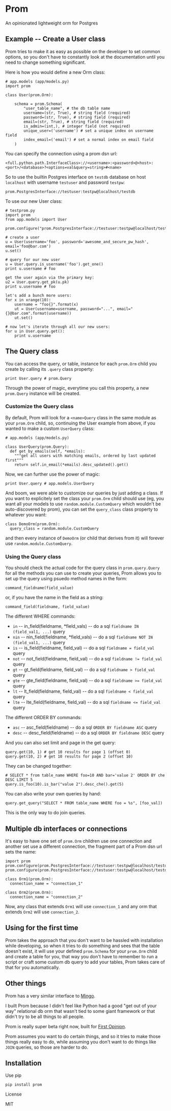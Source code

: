 # Prom

An opinionated lightweight orm for Postgres

## Example -- Create a User class

Prom tries to make it as easy as possible on the developer to set common options, so you don't have to constantly look at the documentation until you need to change something significant.

Here is how you would define a new Orm class:

    # app.models (app/models.py)
    import prom

    class User(prom.Orm):

        schema = prom.Schema(
            "user_table_name", # the db table name
            username=(str, True), # string field (required)
            password=(str, True), # string field (required)
            email=(str, True), # string field (required)
            is_admin=(int,), # integer field (not required)
            unique_user=('username') # set a unique index on username field
            index_email=('email') # set a normal index on email field
        )

You can specify the connection using a prom dsn url:

    
    <full.python.path.InterfaceClass>://<username>:<password>@<host>:<port>/<database>?<options=val&query=string>#<name>

So to use the builtin Postgres interface on `testdb` database on host `localhost` with username `testuser` and password `testpw`:

    prom.PostgresInterface://testuser:testpw@localhost/testdb

To use our new User class:

    # testprom.py
    import prom
    from app.models import User

    prom.configure("prom.PostgresInterface://testuser:testpw@localhost/testdb")

    # create a user
    u = User(username='foo', password='awesome_and_secure_pw_hash', email='foo@bar.com')
    u.set()

    # query for our new user
    u = User.query.is_username('foo').get_one()
    print u.username # foo

    get the user again via the primary key:
    u2 = User.query.get_pk(u.pk)
    print u.username # foo

    let's add a bunch more users:
    for x in xrange(10):
        username = "foo{}".format(x)
        ut = User(username=username, password="...", email="{}@bar.com".format(username))
        ut.set()

    # now let's iterate through all our new users:
    for u in User.query.get():
        print u.username

## The Query class

You can access the query, or table, instance for each `prom.Orm` child you create by calling its `.query` class property:

    print User.query # prom.Query

Through the power of magic, everytime you call this property, a new `prom.Query` instance will be created.

### Customize the Query class

By default, Prom will look for a `<name>Query` class in the same module as your `prom.Orm` child, so, continuing the User example from above, if you wanted to make a custom `UserQuery` class:

    # app.models (app/models.py)

    class UserQuery(prom.Query):
      def get_by_emails(self, *emails):
        """get all users with matching emails, ordered by last updated first"""
        return self.in_email(*emails).desc_updated().get()

Now, we can further use the power of magic:

    print User.query # app.models.UserQuery

And boom, we were able to customize our queries by just adding a class. If you want to explicitely set the class your `prom.Orm` child should use (eg, you want all your models to use `random.module.CustomQuery` which wouldn't be auto-discovered by prom), you can set the `query_class` class property to whatever you want:

    class DemoOrm(prom.Orm):
      query_class = random.module.CustomQuery

and then every instance of `DemoOrm` (or child that derives from it) will forever use `random.module.CustomQuery`.

### Using the Query class

You should check the actual code for the query class in `prom.query.Query` for all the methods you can use to create your queries, Prom allows you to set up the query using psuedo method names in the form:

    command_fieldname(field_value)

or, if you have the name in the field as a string:

    command_field(fieldname, field_value)

The different WHERE commands:

  * `in` -- in_field(fieldname, *field_vals) -- do a sql `fieldname IN (field_val1, ...)` query
  * `nin` -- nin_field(fieldname, *field_vals) -- do a sql `fieldname NOT IN (field_val1, ...)` query
  * `is` -- is_field(fieldname, field_val) -- do a sql `fieldname = field_val` query
  * `not` -- not_field(fieldname, field_val) -- do a sql `fieldname != field_val` query
  * `gt` -- gt_field(fieldname, field_val) -- do a sql `fieldname > field_val` query
  * `gte` -- gte_field(fieldname, field_val) -- do a sql `fieldname >= field_val` query
  * `lt` -- lt_field(fieldname, field_val) -- do a sql `fieldname < field_val` query
  * `lte` -- lte_field(fieldname, field_val) -- do a sql `fieldname <= field_val` query

The different ORDER BY commands:

  * `asc` -- asc_field(fieldname) -- do a sql `ORDER BY fieldname ASC` query
  * `desc` -- desc_field(fieldname) -- do a sql `ORDER BY fieldname DESC` query

And you can also set limit and page in the get query:

    query.get(10, 1) # get 10 results for page 1 (offset 0)
    query.get(10, 2) # get 10 results for page 2 (offset 10)

They can be changed together:

    # SELECT * from table_name WHERE foo=10 AND bar='value 2' ORDER BY che DESC LIMIT 5
    query.is_foo(10).is_bar("value 2").desc_che().get(5)

You can also write your own queries by hand:

    query.get_query("SELECT * FROM table_name WHERE foo = %s", [foo_val])

This is the only way to do join queries.

## Multiple db interfaces or connections

It's easy to have one set of `prom.Orm` children use one connection and another set use a different connection, the fragment part of a Prom dsn url sets the name:

    import prom
    prom.configure(prom.PostgresInterface://testuser:testpw@localhost/testdb#connection_1")
    prom.configure(prom.PostgresInterface://testuser:testpw@localhost/testdb#connection_2")

    class Orm1(prom.Orm):
      connection_name = "connection_1"
      
    class Orm2(prom.Orm):
      connection_name = "connection_2"

Now, any class that extends `Orm1` will use `connection_1` and any orm that extends `Orm2` will use `connection_2`.

## Using for the first time

Prom takes the approach that you don't want to be hassled with installation while developing, so when it tries to do something and sees that the table doesn't exist, it will use your defined `prom.Schema` for your `prom.Orm` child and create a table for you, that way you don't have to remember to run a script or craft some custom db query to add your tables, Prom takes care of that for you automatically.

## Other things

Prom has a very similar interface to [Mingo](https://github.com/Jaymon/Mingo).

I built Prom because I didn't feel like Python had a good "get out of your way" relational db orm that wasn't tied to some giant framework or that didn't try to be all things to all people.

Prom is really super beta right now, built for [First Opinion](http://firstopinion.co/).

Prom assumes you want to do certain things, and so it tries to make those things really easy to do, while assuming you don't want to do things like `JOIN` queries, so those are harder to do.

## Installation

Use pip

    pip install prom

License

MIT

